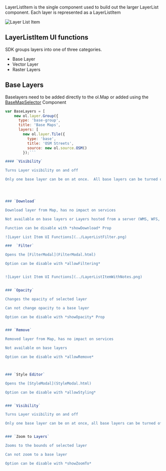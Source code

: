 LayerListItem is the single component used to build out the larger LayerList component.  Each layer is represented as a LayerListItem

![Layer List Item](../LayerListItem.png)

LayerListItem UI functions
-------------
SDK groups layers into one of three categories.  
* Base Layer
* Vector Layer
* Raster Layers


## Base Layers
Baselayers need to be added directly to the ol.Map or added using the [BaseMapSelector](BaseMapSelector.html) Component

```javascript
var BaseLayers = [
    new ol.layer.Group({
      type: 'base-group',
      title: 'Base Maps',
      layers: [
        new ol.layer.Tile({
          type: 'base',
          title: 'OSM Streets',
          source: new ol.source.OSM()
        });```

#### `Visibility`

Turns Layer visibility on and off

Only one base layer can be on at once.  All base layers can be turned off by selecting the visibility eye on the BaseMap parent 




### `Download`

Download layer from Map, has no impact on services

Not available on base layers or Layers hosted from a server (WMS, WFS, ArcGISRest, WMTS)

Function can be disable with *showDownload* Prop

![Layer List Item UI Functions](../LayerListFilter.png)

###  `Filter`

Opens the [FilterModal](FilterModal.html)

Option can be disable with *allowFiltering*


![Layer List Item UI Functions](../LayerListItemWithNotes.png)


### `Opacity`

Changes the opacity of selected layer

Can not change opacity to a base layer

Option can be disable with *showOpacity* Prop


### `Remove`

Removed layer from Map, has no impact on services

Not available on base layers

Option can be disable with *allowRemove*



### `Style Editor`

Opens the [StyleModal](StyleModal.html)

Option can be disable with *allowStyling*


### `Visibility`

Turns Layer visibility on and off

Only one base layer can be on at once, all base layers can be turned off


### `Zoom to Layers`

Zooms to the bounds of selected layer

Can not zoom to a base layer

Option can be disable with *showZoomTo*
